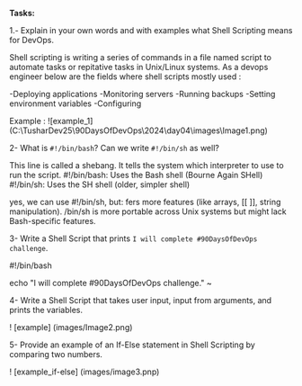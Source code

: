 **Tasks:**

1.- Explain in your own words and with examples what Shell Scripting means for DevOps.

Shell scripting is writing a series of commands in a file named script to automate tasks or repitative tasks in Unix/Linux systems. 
As a devops engineer below are the fields where shell scripts mostly used :

-Deploying applications
-Monitoring servers
-Running backups
-Setting environment variables
-Configuring 

Example :
![example_1] (C:\TusharDev25\90DaysOfDevOps\2024\day04\images\Image1.png)


2- What is `#!/bin/bash`? Can we write `#!/bin/sh` as well?

This line is called a shebang. It tells the system which interpreter to use to run the script.
#!/bin/bash: Uses the Bash shell (Bourne Again SHell)
#!/bin/sh: Uses the SH shell (older, simpler shell)

yes, we can use #!/bin/sh, but:
fers more features (like arrays, [[ ]], string manipulation).
/bin/sh is more portable across Unix systems but might lack Bash-specific features.


3- Write a Shell Script that prints `I will complete #90DaysOfDevOps challenge`.

#!/bin/bash

echo "I will complete #90DaysOfDevOps challenge."
~


4- Write a Shell Script that takes user input, input from arguments, and prints the variables.

! [example] (images/Image2.png)

5- Provide an example of an If-Else statement in Shell Scripting by comparing two numbers.

! [example_if-else] (images/image3.pnp)